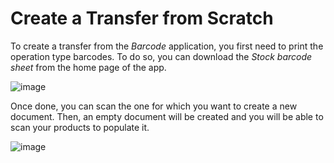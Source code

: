 # Create a Transfer from Scratch

To create a transfer from the *Barcode* application, you first need to
print the operation type barcodes. To do so, you can download the *Stock
barcode sheet* from the home page of the app.

![image](transfers_scratch/transfers_scratch_01.png)

Once done, you can scan the one for which you want to create a new
document. Then, an empty document will be created and you will be able
to scan your products to populate it.

![image](transfers_scratch/transfers_scratch_02.png)
